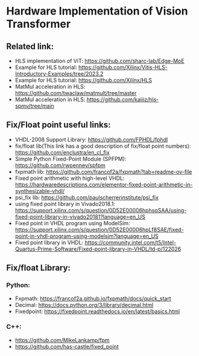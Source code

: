 # Hardware Implementation of Vision Transformer



## Related link:
* HLS implementation of ViT: https://github.com/sharc-lab/Edge-MoE
* Example for HLS tutorial: https://github.com/Xilinx/Vitis-HLS-Introductory-Examples/tree/2023.2
* Example for HLS tutorial: https://github.com/Xilinx/HLS
* MatMul acceleration in HLS: https://github.com/twaclaw/matmult/tree/master
* MatMul acceleration in HLS: https://github.com/kaiiiz/hls-spmv/tree/main


## Fix/Float point useful links:
* VHDL-2008 Support Library: https://github.com/FPHDL/fphdl
* fix/float lib(This link has a good description of fix/float point numbers): https://github.com/enclustra/en_cl_fix
* Simple Python Fixed-Point Module (SPFPM): https://github.com/rwpenney/spfpm
* fxpmath lib: https://github.com/francof2a/fxpmath?tab=readme-ov-file
* Fixed point arithmetic with high-level VHDL: https://hardwaredescriptions.com/elementor-fixed-point-arithmetic-in-synthesizable-vhdl/
* psi_fix lib: https://github.com/paulscherrerinstitute/psi_fix
* using fixed point library in Vivado2018.1: https://support.xilinx.com/s/question/0D52E00006hphsqSAA/using-fixed-point-library-in-vivado20181?language=en_US
* Fixed point in VHDL program using ModelSim: https://support.xilinx.com/s/question/0D52E00006hpLf8SAE/fixed-point-in-vhdl-program-using-modelsim?language=en_US
* Fixed point library in VHDL: https://community.intel.com/t5/Intel-Quartus-Prime-Software/Fixed-point-library-in-VHDL/td-p/122026
  

## Fix/float Library:

### Python:
* Fxpmath: https://francof2a.github.io/fxpmath/docs/quick_start
* Decimal: https://docs.python.org/3/library/decimal.html
* Fixedpoint: https://fixedpoint.readthedocs.io/en/latest/basics.html

### C++:
* https://github.com/MikeLankamp/fpm
* https://github.com/has-castle/fixed_point
